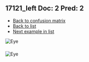 ## 17121_left Doc: 2 Pred: 2
- [Back to confusion matrix](https://github.com/juliandewit/kaggle_retinopathy/blob/master/matrix.md)
- [Back to list](https://github.com/juliandewit/kaggle_retinopathy/blob/master/lists/22/list.md)
- [Next example in list](https://github.com/juliandewit/kaggle_retinopathy/blob/master/lists/22/17/17139_left.md)

![Eye](https://retinopaty.blob.core.windows.net/size1024/17121_left_2.jpeg)

### 

![Eye]()
